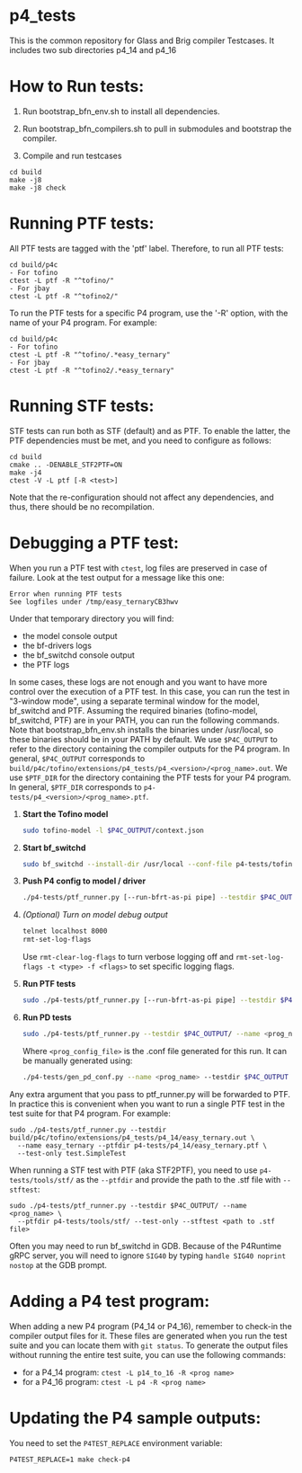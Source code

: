 # p4_tests

This is the common repository for Glass and Brig compiler Testcases.
It includes two sub directories p4_14 and p4_16

How to Run tests:
=================

  1) Run bootstrap_bfn_env.sh to install all dependencies.

  2) Run bootstrap_bfn_compilers.sh to pull in submodules and bootstrap the
  compiler.

  3) Compile and run testcases

    cd build
    make -j8
    make -j8 check

Running PTF tests:
==================

All PTF tests are tagged with the 'ptf' label. Therefore, to run all PTF tests:

    cd build/p4c
    - For tofino
    ctest -L ptf -R "^tofino/"
    - For jbay
    ctest -L ptf -R "^tofino2/"

To run the PTF tests for a specific P4 program, use the '-R' option, with the
name of your P4 program. For example:

    cd build/p4c
    - For tofino
    ctest -L ptf -R "^tofino/.*easy_ternary"
    - For jbay
    ctest -L ptf -R "^tofino2/.*easy_ternary"

Running STF tests:
==================

STF tests can run both as STF (default) and as PTF. To enable the
latter, the PTF dependencies must be met, and you need to configure
as follows:

    cd build
    cmake .. -DENABLE_STF2PTF=ON
    make -j4
    ctest -V -L ptf [-R <test>]

Note that the re-configuration should not affect any dependencies, and
thus, there should be no recompilation.

Debugging a PTF test:
=====================

When you run a PTF test with `ctest`, log files are preserved in case of
failure. Look at the test output for a message like this one:
```
Error when running PTF tests
See logfiles under /tmp/easy_ternaryCB3hwv
```
Under that temporary directory you will find:
  - the model console output
  - the bf-drivers logs
  - the bf_switchd console output
  - the PTF logs

In some cases, these logs are not enough and you want to have more control over
the execution of a PTF test. In this case, you can run the test in "3-window
mode", using a separate terminal window for the model, bf_switchd and PTF.
Assuming the required binaries (tofino-model, bf_switchd, PTF) are in your PATH,
you can run the following commands. Note that bootstrap_bfn_env.sh installs the
binaries under /usr/local, so these binaries should be in your PATH by
default. We use `$P4C_OUTPUT` to refer to the directory containing the compiler
outputs for the P4 program. In general, `$P4C_OUTPUT` corresponds to
`build/p4c/tofino/extensions/p4_tests/p4_<version>/<prog_name>.out`. We use
`$PTF_DIR` for the directory containing the PTF tests for your P4 program. In
general, `$PTF_DIR` corresponds to `p4-tests/p4_<version>/<prog_name>.ptf`.

1. **Start the Tofino model**

    ```bash
    sudo tofino-model -l $P4C_OUTPUT/context.json
    ```

1. **Start bf_switchd**

    ```bash
    sudo bf_switchd --install-dir /usr/local --conf-file p4-tests/tofino.conf --skip-p4
    ```

1. **Push P4 config to model / driver**

    ```bash
    ./p4-tests/ptf_runner.py [--run-bfrt-as-pi pipe] --testdir $P4C_OUTPUT/ --name <prog_name> --update-config-only
    ```

1. *(Optional) Turn on model debug output*

    ```bash
    telnet localhost 8000
    rmt-set-log-flags
    ```
    Use `rmt-clear-log-flags` to turn verbose logging off and
    `rmt-set-log-flags -t <type> -f <flags>` to set specific logging flags.

1.  **Run PTF tests**

    ```bash
    sudo ./p4-tests/ptf_runner.py [--run-bfrt-as-pi pipe] --testdir $P4C_OUTPUT/ --name <prog_name> --ptfdir $PTF_DIR --test-only
    ```

1. **Run PD tests**
    ```bash
    sudo ./p4-tests/ptf_runner.py --testdir $P4C_OUTPUT/ --name <prog_name> --ptfdir ${PTF_DIR} --pdtest <prog_config_file>
    ```
    Where `<prog_config_file>` is the .conf file generated for this run.
    It can be manually generated using:
    ```bash
    ./p4-tests/gen_pd_conf.py --name <prog_name> --testdir $P4C_OUTPUT --device <tofino|tofino2>
    ```

Any extra argument that you pass to ptf_runner.py will be forwarded to PTF. In
practice this is convenient when you want to run a single PTF test in the
test suite for that P4 program. For example:

    sudo ./p4-tests/ptf_runner.py --testdir build/p4c/tofino/extensions/p4_tests/p4_14/easy_ternary.out \
      --name easy_ternary --ptfdir p4-tests/p4_14/easy_ternary.ptf \
      --test-only test.SimpleTest

When running a STF test with PTF (aka STF2PTF), you need to use
`p4-tests/tools/stf/` as the `--ptfdir` and provide the path to the .stf file
with `--stftest`:

    sudo ./p4-tests/ptf_runner.py --testdir $P4C_OUTPUT/ --name <prog_name> \
      --ptfdir p4-tests/tools/stf/ --test-only --stftest <path to .stf file>

Often you may need to run bf_switchd in GDB. Because of the P4Runtime gRPC
server, you will need to ignore `SIG40` by typing `handle SIG40 noprint nostop`
at the GDB prompt.


Adding a P4 test program:
=========================

When adding a new P4 program (P4_14 or P4_16), remember to check-in the compiler
output files for it. These files are generated when you run the test suite and
you can locate them with `git status`. To generate the output files without
running the entire test suite, you can use the following commands:
  - for a P4_14 program: `ctest -L p14_to_16 -R <prog name>`
  - for a P4_16 program: `ctest -L p4 -R <prog name>`

Updating the P4 sample outputs:
===============================

You need to set the `P4TEST_REPLACE` environment variable:

    P4TEST_REPLACE=1 make check-p4
